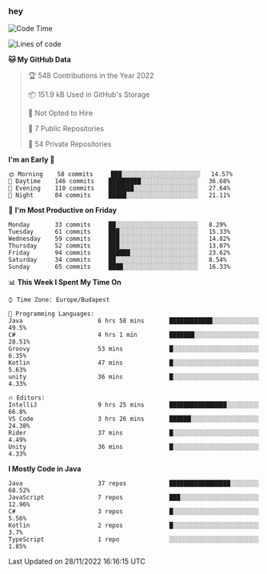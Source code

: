 ### hey

<!--START_SECTION:waka-->
![Code Time](http://img.shields.io/badge/Code%20Time-829%20hrs%2020%20mins-blue)

![Lines of code](https://img.shields.io/badge/From%20Hello%20World%20I%27ve%20Written-568%20Thousand%20lines%20of%20code-blue)

**🐱 My GitHub Data** 

> 🏆 548 Contributions in the Year 2022
 > 
> 📦 151.9 kB Used in GitHub's Storage 
 > 
> 🚫 Not Opted to Hire
 > 
> 📜 7 Public Repositories 
 > 
> 🔑 54 Private Repositories  
 > 
**I'm an Early 🐤** 

```text
🌞 Morning    58 commits     ███░░░░░░░░░░░░░░░░░░░░░░   14.57% 
🌆 Daytime    146 commits    █████████░░░░░░░░░░░░░░░░   36.68% 
🌃 Evening    110 commits    ███████░░░░░░░░░░░░░░░░░░   27.64% 
🌙 Night      84 commits     █████░░░░░░░░░░░░░░░░░░░░   21.11%

```
📅 **I'm Most Productive on Friday** 

```text
Monday       33 commits     ██░░░░░░░░░░░░░░░░░░░░░░░   8.29% 
Tuesday      61 commits     ███░░░░░░░░░░░░░░░░░░░░░░   15.33% 
Wednesday    59 commits     ███░░░░░░░░░░░░░░░░░░░░░░   14.82% 
Thursday     52 commits     ███░░░░░░░░░░░░░░░░░░░░░░   13.07% 
Friday       94 commits     ██████░░░░░░░░░░░░░░░░░░░   23.62% 
Saturday     34 commits     ██░░░░░░░░░░░░░░░░░░░░░░░   8.54% 
Sunday       65 commits     ████░░░░░░░░░░░░░░░░░░░░░   16.33%

```


📊 **This Week I Spent My Time On** 

```text
⌚︎ Time Zone: Europe/Budapest

💬 Programming Languages: 
Java                     6 hrs 58 mins       ████████████░░░░░░░░░░░░░   49.5% 
C#                       4 hrs 1 min         ███████░░░░░░░░░░░░░░░░░░   28.51% 
Groovy                   53 mins             █░░░░░░░░░░░░░░░░░░░░░░░░   6.35% 
Kotlin                   47 mins             █░░░░░░░░░░░░░░░░░░░░░░░░   5.63% 
unity                    36 mins             █░░░░░░░░░░░░░░░░░░░░░░░░   4.33%

🔥 Editors: 
IntelliJ                 9 hrs 25 mins       ████████████████░░░░░░░░░   66.8% 
VS Code                  3 hrs 26 mins       ██████░░░░░░░░░░░░░░░░░░░   24.38% 
Rider                    37 mins             █░░░░░░░░░░░░░░░░░░░░░░░░   4.49% 
Unity                    36 mins             █░░░░░░░░░░░░░░░░░░░░░░░░   4.33%

```

**I Mostly Code in Java** 

```text
Java                     37 repos            █████████████████░░░░░░░░   68.52% 
JavaScript               7 repos             ███░░░░░░░░░░░░░░░░░░░░░░   12.96% 
C#                       3 repos             █░░░░░░░░░░░░░░░░░░░░░░░░   5.56% 
Kotlin                   2 repos             █░░░░░░░░░░░░░░░░░░░░░░░░   3.7% 
TypeScript               1 repo              ░░░░░░░░░░░░░░░░░░░░░░░░░   1.85%

```



 Last Updated on 28/11/2022 16:16:15 UTC
<!--END_SECTION:waka-->

